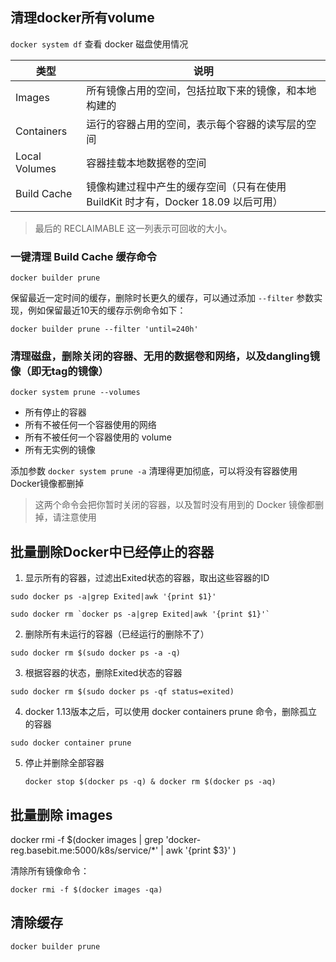## 清理docker所有volume

`docker system df` 查看 docker 磁盘使用情况

| 类型          | 说明                                                         |
| ------------- | ------------------------------------------------------------ |
| Images        | 所有镜像占用的空间，包括拉取下来的镜像，和本地构建的         |
| Containers    | 运行的容器占用的空间，表示每个容器的读写层的空间             |
| Local Volumes | 容器挂载本地数据卷的空间                                     |
| Build Cache   | 镜像构建过程中产生的缓存空间（只有在使用 BuildKit 时才有，Docker 18.09 以后可用） |

> 最后的 RECLAIMABLE 这一列表示可回收的大小。

### 一键清理 Build Cache 缓存命令

`docker builder prune`

保留最近一定时间的缓存，删除时长更久的缓存，可以通过添加 `--filter` 参数实现，例如保留最近10天的缓存示例命令如下：

`docker builder prune --filter 'until=240h'`

###  清理磁盘，删除关闭的容器、无用的数据卷和网络，以及dangling镜像（即无tag的镜像）

`docker system prune --volumes`

* 所有停止的容器
* 所有不被任何一个容器使用的网络
* 所有不被任何一个容器使用的 volume
* 所有无实例的镜像

添加参数 `docker system prune -a` 清理得更加彻底，可以将没有容器使用Docker镜像都删掉

> 这两个命令会把你暂时关闭的容器，以及暂时没有用到的 Docker 镜像都删掉，请注意使用



## 批量删除Docker中已经停止的容器

1. 显示所有的容器，过滤出Exited状态的容器，取出这些容器的ID

```
sudo docker ps -a|grep Exited|awk '{print $1}'

sudo docker rm `docker ps -a|grep Exited|awk '{print $1}'`
```

2. 删除所有未运行的容器（已经运行的删除不了）

`sudo docker rm $(sudo docker ps -a -q)`

3. 根据容器的状态，删除Exited状态的容器

`sudo docker rm $(sudo docker ps -qf status=exited)`

4. docker 1.13版本之后，可以使用 docker containers prune 命令，删除孤立的容器

`sudo docker container prune`

5. 停止并删除全部容器

   `docker stop $(docker ps -q) & docker rm $(docker ps -aq)`

## 批量删除 images

docker rmi -f $(docker images | grep 'docker-reg.basebit.me:5000/k8s/service/*' | awk '{print $3}' )

清除所有镜像命令：

`docker rmi -f $(docker images -qa)`



## 清除缓存

```dockerfile
docker builder prune
```

